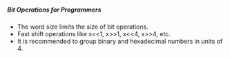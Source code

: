##### Bit Operations for Programmers

- The word size limits the size of bit operations.
- Fast shift operations like x<<1, x>>1, x<<4, x>>4, etc.
- It is recommended to group binary and hexadecimal numbers in units of 4.
